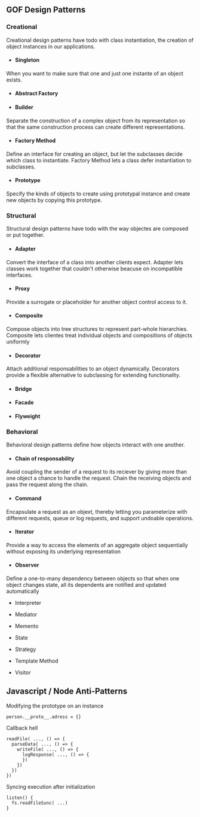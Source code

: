 ## GOF Design Patterns

### Creational

Creational design patterns have todo with class instantiation, the creation of object instances in our applications.

- #### Singleton

When you want to make sure that one and just one instante of an object exists.

- #### Abstract Factory

* #### Builder

Separate the construction of a complex object from its representation so that the same construction process can create different representations.

- #### Factory Method

Define an interface for creating an object, but let the subclasses decide which class to instantiate. Factory Method lets a class defer instantiation to subclasses.

- #### Prototype

Specify the kinds of objects to create using prototypal instance and create new objects by copying this prototype.

### Structural

Structural design patterns have todo with the way objectes are composed or put together.

- #### Adapter

Convert the interface of a class into another clients expect. Adapter lets classes work together that couldn't otherwise beacuse on incompatible interfaces.

- #### Proxy

Provide a surrogate or placeholder for another object control access to it.

- #### Composite

Compose objects into tree structures to represent part-whole hierarchies. Composite lets clientes treat individual objects and compositions of objects uniformly

- #### Decorator

Attach additional responsabilities to an object dynamically. Decorators provide a flexible alternative to subclassing for extending functionality.

- #### Bridge
- #### Facade
- #### Flyweight

### Behavioral

Behavioral design patterns define how objects interact with one another.

- #### Chain of responsability

Avoid coupling the sender of a request to its reciever by giving more than one object a chance to handle the request. Chain the receiving objects and pass the request along the chain.

- #### Command

Encapsulate a request as an objext, thereby letting you parameterize with different requests, queue or log requests, and support undoable operations.

- #### Iterator

Provide a way to access the elements of an aggregate object sequentially without exposing its underlying representation

- #### Observer

Define a one-to-many dependency between objects so that when one object changes state, all its dependents are notified and updated automatically

- Interpreter
- Mediator
- Memento

- State
- Strategy
- Template Method
- Visitor

## Javascript / Node Anti-Patterns

Modifying the prototype on an instance

```
person.__proto__.adress = {}
```

Callback hell

```
readFile( ..., () => {
  parseData( ..., () => {
    writeFile( ..., () => {
      logResponse( ..., () => {
      })
    })
  })
})
```

Syncing execution after initialization

```
listen() {
  fs.readFileSunc( ...)
}
```
